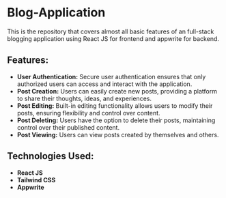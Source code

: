 # Blog-Application

This is the repository that covers almost all basic features of an full-stack blogging application using React JS for frontend and appwrite for backend.

## Features:

- **User Authentication:** Secure user authentication ensures that only authorized users can access and interact with the application.
- **Post Creation:** Users can easily create new posts, providing a platform to share their thoughts, ideas, and experiences.
- **Post Editing:** Built-in editing functionality allows users to modify their posts, ensuring flexibility and control over content.
- **Post Deleting:** Users have the option to delete their posts, maintaining control over their published content.
- **Post Viewing:** Users can view posts created by themselves and others.

## Technologies Used:
- **React JS**
- **Tailwind CSS**
- **Appwrite**



